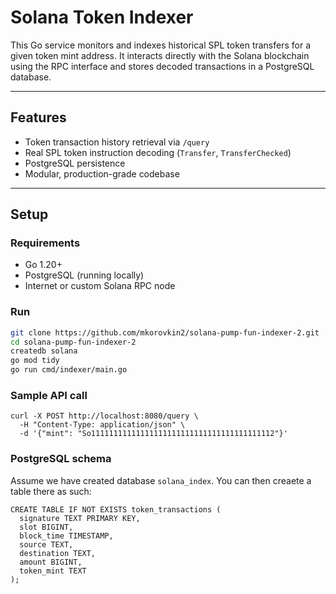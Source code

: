 # Solana Token Indexer

This Go service monitors and indexes historical SPL token transfers for a given token mint address. It interacts directly with the Solana blockchain using the RPC interface and stores decoded transactions in a PostgreSQL database.

---

## Features

- Token transaction history retrieval via `/query`
- Real SPL token instruction decoding (`Transfer`, `TransferChecked`)
- PostgreSQL persistence
- Modular, production-grade codebase

---

## Setup

### Requirements

- Go 1.20+
- PostgreSQL (running locally)
- Internet or custom Solana RPC node

### Run

```bash
git clone https://github.com/mkorovkin2/solana-pump-fun-indexer-2.git
cd solana-pump-fun-indexer-2
createdb solana
go mod tidy
go run cmd/indexer/main.go
```

### Sample API call
```ash
curl -X POST http://localhost:8080/query \
  -H "Content-Type: application/json" \
  -d '{"mint": "So11111111111111111111111111111111111111112"}'
 ```

### PostgreSQL schema

Assume we have created database `solana_index`. You can then creaete a table there as such:
```
CREATE TABLE IF NOT EXISTS token_transactions (
  signature TEXT PRIMARY KEY,
  slot BIGINT,
  block_time TIMESTAMP,
  source TEXT,
  destination TEXT,
  amount BIGINT,
  token_mint TEXT
);
```